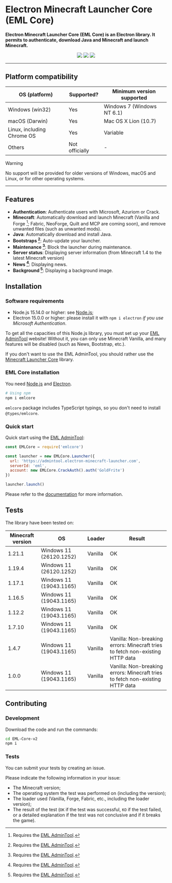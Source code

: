 # Electron Minecraft Launcher Core (EML Core)

**Electron Minecraft Launcher Core (EML Core) is an Electron library. It permits to authenticate, download Java and Minecraft and launch Minecraft.**

[<p align="center"><img src="https://img.shields.io/badge/Discord-Electron_Minecraft_Launcher-5561e6?&style=for-the-badge">](https://discord.gg/YVB4k6HzAY)
[<img src="https://img.shields.io/badge/platforms-Windows%2C%20macOS%2C%20Linux-0077DA?style=for-the-badge&color=0077DA">](#platforms)
[<img src="https://img.shields.io/badge/version-2.0.0--alpha.1-orangered?style=for-the-badge&color=orangered">](package.json)</p>

---

## <span id="platforms">Platform compatibility</span>

| OS (platform)              | Supported?     | Minimum version supported  |
| -------------------------- | -------------- | -------------------------- |
| Windows (win32)            | Yes            | Windows 7 (Windows NT 6.1) |
| macOS (Darwin)             | Yes            | Mac OS X Lion (10.7)       |
| Linux, including Chrome OS | Yes            | Variable                   |
| Others                     | Not officially | -                          |

> [!WARNING]
> No support will be provided for older versions of Windows, macOS and Linux, or for other operating systems.

---

## Features

- **Authentication**: Authenticate users with Microsoft, Azuriom or Crack.
- **Minecraft**: Automatically download and launch Minecraft (Vanilla and Forge [^1]; Fabric, NeoForge, Quilt and MCP are coming soon), and remove unwanted files (such as unwanted mods).
- **Java**: Automatically download and install Java.
- **Bootstraps [^1]**: Auto-update your launcher.
- **Maintenance [^1]**: Block the launcher during maintenance.
- **Server status**: Displaying server information (from Minecraft 1.4 to the latest Minecraft version)
- **News [^1]**: Displaying news.
- **Background [^1]**: Displaying a background image.

## Installation

### Software requirements

- Node.js 15.14.0 or higher: see [Node.js](https://nodejs.org/);
- Electron 15.0.0 or higher: please install it with `npm i electron` _if you use Microsoft Authentication_.

To get all the capacities of this Node.js library, you must set up your [EML AdminTool](https://github.com/Electron-Minecraft-Launcher/EML-AdminTool-v2) website! Without it, you can only use Minecraft Vanilla, and many features will be disabled (such as News, Bootstrap, etc.).

If you don't want to use the EML AdminTool, you should rather use the [Minecraft Launcher Core](https://npmjs.com/package/minecraft-launcher-core) library.

### EML Core installation

You need [Node.js](https://nodejs.org) and [Electron](https://electronjs.org).

```bash
# Using npm
npm i emlcore
```

`emlcore` package includes TypeScript typings, so you don't need to install `@types/emlcore`.

### Quick start

Quick start using the [EML AdminTool](https://github.com/Electron-Minecraft-Launcher/EML-AdminTool-v2):

```javascript
const EMLCore = require('emlcore')

const launcher = new EMLCore.Launcher({
  url: 'https://admintool.electron-minecraft-launcher.com',
  serverId: 'eml',
  account: new EMLCore.CrackAuth().auth('GoldFrite')
})

launcher.launch()
```

Please refer to the [documentation](https://github.com/Electrn-Minecraft-Launcher/EML-Core-v2/wiki) for more information.

## Tests

The library have been tested on:

| Minecraft version | OS                      | Loader  | Result                                                                        |
| ----------------- | ----------------------- | ------- | ----------------------------------------------------------------------------- |
| 1.21.1            | Windows 11 (26120.1252) | Vanilla | OK                                                                            |
| 1.19.4            | Windows 11 (26120.1252) | Vanilla | OK                                                                            |
| 1.17.1            | Windows 11 (19043.1165) | Vanilla | OK                                                                            |
| 1.16.5            | Windows 11 (19043.1165) | Vanilla | OK                                                                            |
| 1.12.2            | Windows 11 (19043.1165) | Vanilla | OK                                                                            |
| 1.7.10            | Windows 11 (19043.1165) | Vanilla | OK                                                                            |
| 1.4.7             | Windows 11 (19043.1165) | Vanilla | Vanilla: Non-breaking errors: Minecraft tries to fetch non-existing HTTP data |
| 1.0.0             | Windows 11 (19043.1165) | Vanilla | Vanilla: Non-breaking errors: Minecraft tries to fetch non-existing HTTP data |

## Contributing

### Development

Download the code and run the commands:

```bash
cd EML-Core-v2
npm i
```

### Tests

You can submit your tests by creating an issue.

Please indicate the following information in your issue:

- The Minecraft version;
- The operating system the test was performed on (including the version);
- The loader used (Vanilla, Forge, Fabric, etc., including the loader version);
- The result of the test (`OK` if the test was successful, `KO` if the test failed, or a detailed explanation if the test was not conclusive and if it breaks the game).

[^1]: Requires the [EML AdminTool](https://github.com/Electron-Minecraft-Launcher/EML-AdminTool-v2).


